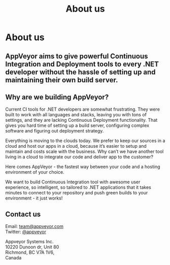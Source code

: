 ﻿---
layout: one-column
title: About us
---

<div class="title">
	<h1>About us</h1>
	<h2>AppVeyor aims to give powerful Continuous Integration and Deployment tools to every .NET developer without the hassle of setting up and maintaining their own build server.</h2>
</div>

## Why are we building AppVeyor?

Current CI tools for .NET developers are somewhat frustrating. They were built to work with all languages and stacks,
leaving you with tons of settings, and they are lacking Continuous Deployment functionality. That gives you hard time
of setting up a build server, configuring complex software and figuring out deployment strategy.

Everything is moving to the clouds today. We prefer to keep our sources in a cloud and host our apps in a cloud,
because it’s easier to setup and maintain and costs scale with the business. Why can’t we have another tool living
in a cloud to integrate our code and deliver app to the customer?

Here comes AppVeyor - the fastest way between your code and a hosting environment of your choice.

We want to build Continuous Integration tool with awesome user experience, so intelligent, so tailored to .NET applications
that it takes minutes to connect to your repository and push green builds to your environment - it just works!

## Contact us

Email: [team@appveyor.com](mailto:team@appveyor.com)<br/>
Twitter: [@appveyor](http://twitter.com/appveyor)

Appveyor Systems Inc.<br/>
10220 Dunoon dr, Unit 80<br/>
Richmond, BC V7A 1V6,<br/>
Canada